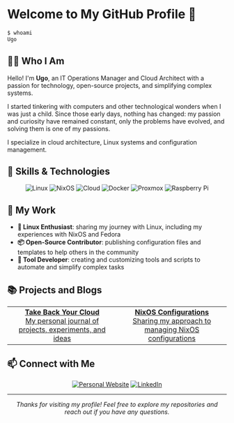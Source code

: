 # Welcome to My GitHub Profile 👋

```bash
$ whoami
Ugo
```

## 👨‍💻 Who I Am

Hello! I'm **Ugo**, an IT Operations Manager and Cloud Architect with a passion for technology, open-source projects, and simplifying complex systems.

I started tinkering with computers and other technological wonders when I was just a child. Since those early days, nothing has changed: my passion and curiosity have remained constant, only the problems have evolved, and solving them is one of my passions.

I specialize in cloud architecture, Linux systems and configuration management.

## 🔧 Skills & Technologies

<div align="center">
  
  ![Linux](https://img.shields.io/badge/-Linux-FCC624?style=for-the-badge&logo=linux&logoColor=black)
  ![NixOS](https://img.shields.io/badge/-NixOS-5277C3?style=for-the-badge&logo=nixos&logoColor=white)
  ![Cloud](https://img.shields.io/badge/-Cloud%20Architecture-FF9900?style=for-the-badge&logo=amazonaws&logoColor=white)
  ![Docker](https://img.shields.io/badge/-Docker-2496ED?style=for-the-badge&logo=docker&logoColor=white)
  ![Proxmox](https://img.shields.io/badge/-Proxmox-E57000?style=for-the-badge&logo=proxmox&logoColor=white)
  ![Raspberry Pi](https://img.shields.io/badge/-Raspberry%20Pi-C51A4A?style=for-the-badge&logo=raspberry-pi&logoColor=white)
  
</div>

## 🚀 My Work

- **🐧 Linux Enthusiast**: sharing my journey with Linux, including my experiences with NixOS and Fedora
- **📦 Open-Source Contributor**: publishing configuration files and templates to help others in the community
- **🔧 Tool Developer**: creating and customizing tools and scripts to automate and simplify complex tasks

## 📚 Projects and Blogs

<div align="center">
  <table>
    <tr>
      <td align="center" width="50%">
        <a href="https://takebackyour.cloud/">
          <b>Take Back Your Cloud</b>
          <br />
          My personal journal of projects, experiments, and ideas
        </a>
      </td>
      <td align="center" width="50%">
        <a href="https://takebackyour.cloud/tags/nixos/">
          <b>NixOS Configurations</b>
          <br />
          Sharing my approach to managing NixOS configurations
        </a>
      </td>
    </tr>
  </table>
</div>

## 📫 Connect with Me

<div align="center">
  
  [![Personal Website](https://img.shields.io/badge/Personal%20Website-palumbou.com-2ea44f?style=for-the-badge)](https://palumbou.com/)
  [![LinkedIn](https://img.shields.io/badge/LinkedIn-ugopalumbo-0077B5?style=for-the-badge&logo=linkedin&logoColor=white)](https://www.linkedin.com/in/ugopalumbo/)
  
</div>

---

<div align="center">
  <i>Thanks for visiting my profile! Feel free to explore my repositories and reach out if you have any questions.</i>
</div>
